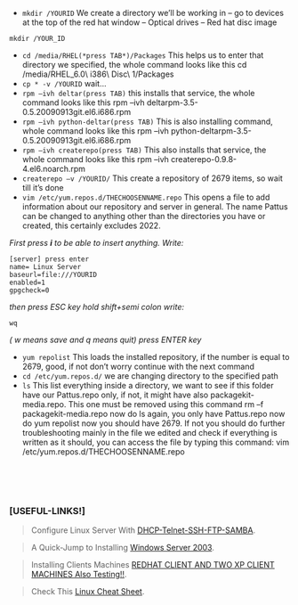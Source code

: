 - `mkdir /YOURID` We create a directory we’ll be working in – go to 
devices at the top of the red hat window – Optical drives – Red 
hat disc image
```
mkdir /YOUR_ID
```
- `cd /media/RHEL(*press TAB*)/Packages` This helps us to enter that 
directory we specified, the whole command looks like this cd 
/media/RHEL_6.0\ i386\ Disc\ 1/Packages 
- `cp * -v /YOURID` wait...
- `rpm –ivh deltar(press TAB)` this installs that service, the 
whole command looks like this rpm –ivh deltarpm-3.5-
0.5.20090913git.el6.i686.rpm
- `rpm –ivh python-deltar(press TAB)` This is also installing 
command, whole command looks like this rpm –ivh python-deltarpm-3.5-0.5.20090913git.el6.i686.rpm 
- `rpm –ivh createrepo(press TAB)` This also installs that 
service, the whole command looks like this rpm –ivh createrepo-0.9.8-4.el6.noarch.rpm 
- `createrepo –v /YOURID/` This create a repository of 2679 items, 
so wait till it’s done
- `vim /etc/yum.repos.d/THECHOOSENNAME.repo` This opens a file to add 
information about our repository and server in general. The name 
Pattus can be changed to anything other than the directories you 
have or created, this certainly excludes 2022. 

 
 _First press **i** to be able to insert anything._
 _Write:_
 ```
 [server] press enter
 name= Linux Server
 baseurl=file:///YOURID
 enabled=1
 gpgcheck=0
 ```
 _then press ESC key_
 _hold shift+semi colon_
 _write:_ 
 ```
 wq
 ```
 _( w means save and q means quit)_
 _press ENTER key_
 
 - `yum repolist` This loads the installed repository, if 
the number is equal to 2679, good, if not don’t worry 
continue with the next command
- `cd /etc/yum.repos.d/` we are changing directory to 
the specified path
- `ls` This list everything inside a directory, we want 
to see if this folder have our Pattus.repo only, if not, 
it might have also packagekit-media.repo. This one must 
be removed using this command rm –f packagekit-media.repo now do ls again, you only have Pattus.repo now 
do yum repolist now you should have 2679. If not you 
should do further troubleshooting mainly in the file we 
edited and check if everything is written as it should, 
you can access the file by typing this command:
vim /etc/yum.repos.d/THECHOOSENNAME.repo
<br />
<br />
<br />

### [USEFUL-LINKS!]

> Configure Linux Server With [DHCP-Telnet-SSH-FTP-SAMBA](https://github.com/pattusdev/Network-Virtualization-DHCP-Telnet-SSH-FTP-SAMBA-/blob/main/Readme.md).


> A Quick-Jump to Installing [Windows Server 2003](https://github.com/pattusdev/Network-Virtualization-DHCP-Telnet-SSH-FTP-SAMBA-/blob/main/Windows%20Server%202003.md).


> Installing Clients Machines [REDHAT CLIENT AND TWO XP CLIENT MACHINES Also Testing!!](https://github.com/pattusdev/Network-Virtualization-DHCP-Telnet-SSH-FTP-SAMBA-/blob/main/RedHat%2C%20XP%20Client%20Hosts.md).


> Check This [Linux Cheat Sheet](https://github.com/pattusdev/Network-Virtualization-DHCP-Telnet-SSH-FTP-SAMBA-/blob/main/Linux-cheat-code.md).

